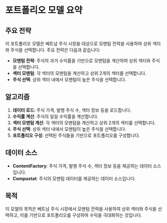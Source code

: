 # 포트폴리오 모델 요약

## 주요 전략
이 포트폴리오 모델은 베트남 주식 시장을 대상으로 모멘텀 전략을 사용하여 상위 섹터와 주식을 선택합니다. 주요 전략은 다음과 같습니다:
- **모멘텀 전략**: 주식의 과거 수익률을 기반으로 모멘텀을 계산하여 상위 섹터와 주식을 선택합니다.
- **섹터 모멘텀**: 각 섹터의 모멘텀을 계산하고 상위 2개의 섹터를 선택합니다.
- **주식 선택**: 상위 섹터 내에서 모멘텀이 높은 주식을 선택합니다.

## 알고리즘
1. **데이터 로드**: 주식 가격, 발행 주식 수, 섹터 정보 등을 로드합니다.
2. **수익률 계산**: 주식의 일일 수익률을 계산합니다.
3. **섹터 모멘텀 계산**: 각 섹터의 모멘텀을 계산하고 상위 2개의 섹터를 선택합니다.
4. **주식 선택**: 상위 섹터 내에서 모멘텀이 높은 주식을 선택합니다.
5. **포트폴리오 구성**: 선택된 주식들을 기반으로 포트폴리오를 구성합니다.

## 데이터 소스
- **ContentFactory**: 주식 가격, 발행 주식 수, 섹터 정보 등을 제공하는 데이터 소스입니다.
- **Compustat**: 주식의 모멘텀 데이터를 제공하는 데이터 소스입니다.

## 목적
이 모델의 목적은 베트남 주식 시장에서 모멘텀 전략을 사용하여 상위 섹터와 주식을 선택하고, 이를 기반으로 포트폴리오를 구성하여 수익을 극대화하는 것입니다.